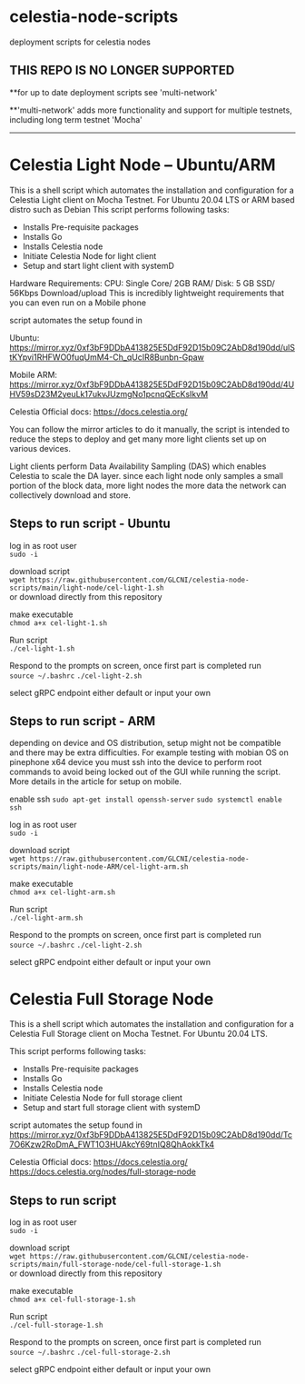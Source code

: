 # celestia-node-scripts
deployment scripts for celestia nodes

## THIS REPO IS NO LONGER SUPPORTED
**for up to date deployment scripts see 'multi-network' 

**'multi-network' adds more functionality and support for multiple testnets, including long term testnet 'Mocha'

-------------------------------------------------------------------------------------------------------------------

# Celestia Light Node – Ubuntu/ARM
This is a shell script which automates the installation and configuration for a Celestia Light client on Mocha Testnet. For Ubuntu 20.04 LTS or ARM based distro such as Debian 
This script performs following tasks:
-	Installs Pre-requisite packages 
-	Installs Go
-	Installs Celestia node 
-	Initiate Celestia Node for light client
-	Setup and start light client with systemD

Hardware Requirements: CPU: Single Core/ 2GB RAM/ Disk: 5 GB SSD/ 56Kbps Download/upload
This is incredibly lightweight requirements that you can even run on a Mobile phone

script automates the setup found in 

Ubuntu:  https://mirror.xyz/0xf3bF9DDbA413825E5DdF92D15b09C2AbD8d190dd/ulStKYpvi1RHFWO0fuqUmM4-Ch_qUcIR8Bunbn-Gpaw

Mobile ARM: https://mirror.xyz/0xf3bF9DDbA413825E5DdF92D15b09C2AbD8d190dd/4UHV59sD23M2yeuLk17ukvJUzmgNo1pcnqQEcKsIkvM

Celestia Official docs: https://docs.celestia.org/

You can follow the mirror articles to do it manually, the script is intended to reduce the steps to deploy and get many more light clients set up on various devices.

Light clients perform Data Availability Sampling (DAS) which enables Celestia to scale the DA layer. since each light node only samples a small portion of the block data, more light nodes the more data the network can collectively download and store.

## Steps to run script - Ubuntu

log in as root user \
`sudo -i`

download script \
`wget https://raw.githubusercontent.com/GLCNI/celestia-node-scripts/main/light-node/cel-light-1.sh` \
or download directly from this repository

make executable \
`chmod a+x cel-light-1.sh`

Run script \
`./cel-light-1.sh`

Respond to the prompts on screen, once first part is completed run \
`source ~/.bashrc`
`./cel-light-2.sh`

select gRPC endpoint either default or input your own

## Steps to run script - ARM

depending on device and OS distribution, setup might not be compatible and there may be extra difficulties. For example testing with mobian OS on pinephone x64 device you must ssh into the device to perform root commands to avoid being locked out of the GUI while running the script. More details in the article for setup on mobile.

enable ssh
`sudo apt-get install openssh-server`
`sudo systemctl enable ssh`

log in as root user \
`sudo -i`

download script \
`wget https://raw.githubusercontent.com/GLCNI/celestia-node-scripts/main/light-node-ARM/cel-light-arm.sh` 

make executable \
`chmod a+x cel-light-arm.sh`

Run script \
`./cel-light-arm.sh`

Respond to the prompts on screen, once first part is completed run \
`source ~/.bashrc`
`./cel-light-2.sh`

select gRPC endpoint either default or input your own

# Celestia Full Storage Node
This is a shell script which automates the installation and configuration for a Celestia Full Storage client on Mocha Testnet. For Ubuntu 20.04 LTS.

This script performs following tasks:
- Installs Pre-requisite packages
- Installs Go
- Installs Celestia node
- Initiate Celestia Node for full storage client
- Setup and start full storage client with systemD

script automates the setup found in
https://mirror.xyz/0xf3bF9DDbA413825E5DdF92D15b09C2AbD8d190dd/Tc7O6Kzw2RoDmA_FWT1O3HUAkcY69tnIQ8QhAokkTk4 

Celestia Official docs: https://docs.celestia.org/ https://docs.celestia.org/nodes/full-storage-node 

## Steps to run script

log in as root user \
`sudo -i`

download script \
`wget https://raw.githubusercontent.com/GLCNI/celestia-node-scripts/main/full-storage-node/cel-full-storage-1.sh` \
or download directly from this repository

make executable \
`chmod a+x cel-full-storage-1.sh`

Run script \
`./cel-full-storage-1.sh`

Respond to the prompts on screen, once first part is completed run \
`source ~/.bashrc`
`./cel-full-storage-2.sh`

select gRPC endpoint either default or input your own
